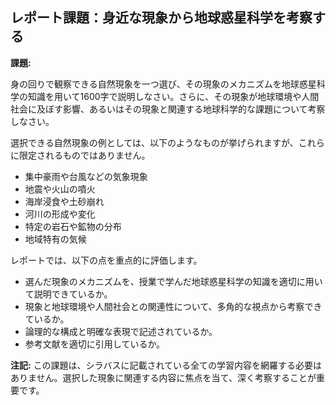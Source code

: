 ## レポート課題：身近な現象から地球惑星科学を考察する

**課題:**

身の回りで観察できる自然現象を一つ選び、その現象のメカニズムを地球惑星科学の知識を用いて1600字で説明しなさい。さらに、その現象が地球環境や人間社会に及ぼす影響、あるいはその現象と関連する地球科学的な課題について考察しなさい。

選択できる自然現象の例としては、以下のようなものが挙げられますが、これらに限定されるものではありません。

* 集中豪雨や台風などの気象現象
* 地震や火山の噴火
* 海岸浸食や土砂崩れ
* 河川の形成や変化
* 特定の岩石や鉱物の分布
* 地域特有の気候


レポートでは、以下の点を重点的に評価します。

* 選んだ現象のメカニズムを、授業で学んだ地球惑星科学の知識を適切に用いて説明できているか。
* 現象と地球環境や人間社会との関連性について、多角的な視点から考察できているか。
* 論理的な構成と明確な表現で記述されているか。
* 参考文献を適切に引用しているか。


**注記:** この課題は、シラバスに記載されている全ての学習内容を網羅する必要はありません。選択した現象に関連する内容に焦点を当て、深く考察することが重要です。

